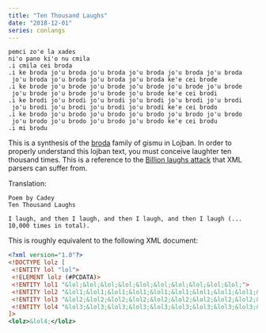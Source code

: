 ```yaml
---
title: "Ten Thousand Laughs"
date: "2018-12-01"
series: conlangs
---
```


```
pemci zo'e la xades  
ni'o pano ki'o nu cmila  
.i cmila cei broda  
.i ke broda jo'u broda jo'u broda jo'u broda jo'u broda jo'u broda 
 jo'u broda jo'u broda jo'u broda jo'u broda ke'e cei brode  
.i ke brode jo'u brode jo'u brode jo'u brode jo'u brode jo'u brode
 jo'u brode jo'u brode jo'u brode jo'u brode ke'e cei brodi  
.i ke brodi jo'u brodi jo'u brodi jo'u brodi jo'u brodi jo'u brodi
 jo'u brodi jo'u brodi jo'u brodi jo'u brodi ke'e cei brodo  
.i ke brodo jo'u brodo jo'u brodo jo'u brodo jo'u brodo jo'u brodo
 jo'u brodo jo'u brodo jo'u brodo jo'u brodo ke'e cei brodu  
.i mi brodu
```

This is a synthesis of the [broda](http://lojban.org/publications/cll/cll_v1.1_xhtml-section-chunks/section-koha-broda-series.html) family of gismu in Lojban. In order to properly understand this lojban text, you must conceive laughter ten thousand times. This is a reference to the [Billion laughs attack](https://en.wikipedia.org/wiki/Billion_laughs_attack) that XML parsers can suffer from.

Translation:

```
Poem by Cadey
Ten Thousand Laughs

I laugh, and then I laugh, and then I laugh, and then I laugh (... 10,000 times in total).
```

This is roughly equivalent to the following XML document:

```xml
<?xml version="1.0"?>
<!DOCTYPE lolz [
 <!ENTITY lol "lol">
 <!ELEMENT lolz (#PCDATA)>
 <!ENTITY lol1 "&lol;&lol;&lol;&lol;&lol;&lol;&lol;&lol;&lol;&lol;">
 <!ENTITY lol2 "&lol1;&lol1;&lol1;&lol1;&lol1;&lol1;&lol1;&lol1;&lol1;&lol1;">
 <!ENTITY lol3 "&lol2;&lol2;&lol2;&lol2;&lol2;&lol2;&lol2;&lol2;&lol2;&lol2;">
 <!ENTITY lol4 "&lol3;&lol3;&lol3;&lol3;&lol3;&lol3;&lol3;&lol3;&lol3;&lol3;">
]>
<lolz>&lol4;</lolz>
```
